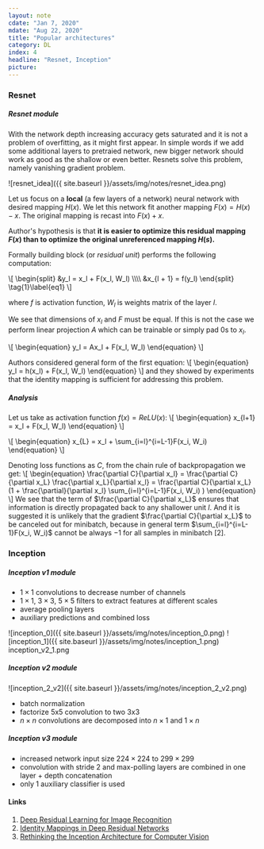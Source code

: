 ```yaml
---
layout: note
cdate: "Jan 7, 2020"
mdate: "Aug 22, 2020"
title: "Popular architectures"
category: DL
index: 4
headline: "Resnet, Inception"
picture: 
---
```


### Resnet

##### Resnet module

With the network depth increasing accuracy gets saturated and it is not a problem of overfitting, as it might first appear.
In simple words if we add some additional layers to pretraied network, new bigger network should work as good as the shallow or even better.
Resnets solve this problem, namely vanishing gradient problem.

![resnet_idea]({{ site.baseurl }}/assets/img/notes/resnet_idea.png)

Let us focus on a __local__ (a few layers of a network) neural network with desired mapping $H(x)$.
We let this network fit another mapping $F(x) = H(x) - x$. The original mapping is recast into $F(x) + x$.

Author's hypothesis is that __it is easier to optimize this residual mapping $F(x)$ than to optimize the original unreferenced mapping $H(s)$.__

Formally building block (or _residual unit_) performs the following computation:

\\[
\begin{split}
&y_l = x_l + F(x_l, W_l) \\\\\\\\
&x_{l + 1} = f(y_l)
\end{split}
\tag{1}\label{eq1}
\\]

where $f$ is activation function, $W_l$ is weights matrix of the layer $l$.

We see that dimensions of $x_l$ and $F$ must be equal. If this is not the case we perform
linear projection $A$ which can be trainable or simply pad 0s to $x_l$.

\\[
\begin{equation}
y_l = Ax_l + F(x_l, W_l)
\end{equation}
\\]

Authors considered general form of the first equation:
\\[
\begin{equation}
y_l = h(x_l) + F(x_l, W_l)
\end{equation}
\\]
and they showed by experiments that the identity mapping is sufficient for addressing this problem.

##### Analysis
Let us take as activation function $f(x) = ReLU(x)$:
\\[
\begin{equation}
x_{l+1} = x_l + F(x_l, W_l)
\end{equation}
\\]

\\[
\begin{equation}
x_{L} = x_l + \sum_{i=l}^{i=L-1}F(x_i, W_i)
\end{equation}
\\]

Denoting loss functions as $C$, from the chain rule of backpropagation we get:
\\[
\begin{equation}
\frac{\partial C}{\partial x_l} = \frac{\partial C}{\partial x_L} \frac{\partial x_L}{\partial x_l} = 
\frac{\partial C}{\partial x_L} (1 + \frac{\partial}{\partial x_l} \sum_{i=l}^{i=L-1}F(x_i, W_i) )
\end{equation}
\\]
We see that the term of $\frac{\partial C}{\partial x_L}$ ensures that information is
directly propagated back to any shallower unit $l$.  And it is suggested it is unlikely that the gradient
$\frac{\partial C}{\partial x_L}$ to be canceled out for minibatch, because in general term 
$\sum_{i=l}^{i=L-1}F(x_i, W_i)$ cannot be always $-1$ for all samples in minibatch [2].

### Inception

##### Inception v1 module

- $1\times 1$ convolutions to decrease number of channels
- $1\times 1$, $3\times 3$, $5\times 5$ filters to extract features at different scales
- average pooling layers
- auxiliary predictions and combined loss

![inception_0]({{ site.baseurl }}/assets/img/notes/inception_0.png)
![inception_1]({{ site.baseurl }}/assets/img/notes/inception_1.png)
inception_v2_1.png
##### Inception v2 module

![inception_2_v2]({{ site.baseurl }}/assets/img/notes/inception_2_v2.png)



- batch normalization
- factorize 5x5 convolution to two 3x3 
- $n \times n$ convolutions are decomposed into $n \times 1$ and $1 \times n$


##### Inception v3 module
- increased network input size $224 \times 224$ to $299 \times 299$
- convolution with stride 2 and max-polling layers are combined in one layer + depth concatenation
- only 1 auxiliary classifier is used

#### Links

1. [Deep Residual Learning for Image Recognition](https://arxiv.org/pdf/1512.03385.pdf)
2. [Identity Mappings in Deep Residual Networks](https://arxiv.org/pdf/1603.05027.pdf)
3. [Rethinking the Inception Architecture for Computer Vision](https://arxiv.org/pdf/1512.00567v3.pdf)